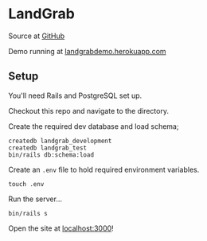 # LandGrab

Source at [GitHub](https://github.com/olliebennett/landgrab)

Demo running at [landgrabdemo.herokuapp.com](https://landgrabdemo.herokuapp.com/)

## Setup

You'll need Rails and PostgreSQL set up.

Checkout this repo and navigate to the directory.

Create the required dev database and load schema;

```
createdb landgrab_development
createdb landgrab_test
bin/rails db:schema:load
```

Create an `.env` file to hold required environment variables.

```
touch .env
```

Run the server...

```
bin/rails s
```

Open the site at [localhost:3000](http://localhost:3000)!
